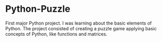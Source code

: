 # Python-Puzzle

First major Python project. I was learning about the basic elements of Python. The project consisted of creating a puzzle game applying basic concepts of Python, like functions and matrices. 
